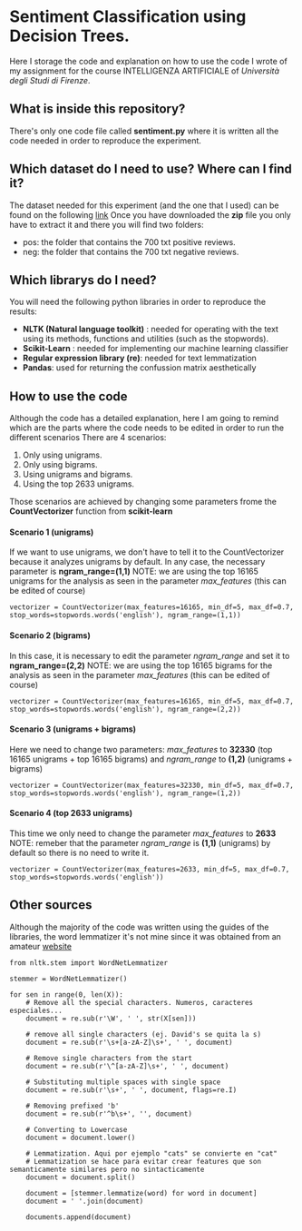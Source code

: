 # Sentiment Classification using Decision Trees. 
Here I storage the code and explanation on how to use the code I wrote of my assignment for the course INTELLIGENZA ARTIFICIALE of *Università degli Studi di Firenze*.

## What is inside this repository?
There's only one code file called **sentiment.py** where it is written all the code needed in order to reproduce the experiment.

## Which dataset do I need to use? Where can I find it?
The dataset needed for this experiment (and the one that I used) can be found on the following [link](http://www.cs.cornell.edu/people/pabo/movie-review-data/mix20_rand700_tokens_cleaned.zip) 
Once you have downloaded the **zip** file you only have to extract it and there you will find two folders:
- pos: the folder that contains the 700 txt positive reviews.
- neg: the folder that contains the 700 txt negative reviews.

## Which librarys do I need?
You will need the following python libraries in order to reproduce the results:
- **NLTK (Natural language toolkit)** : needed for operating with the text using its methods, functions and utilities (such as the stopwords).
- **Scikit-Learn** : needed for implementing our machine learning classifier
- **Regular expression library (re)**: needed for text lemmatization
- **Pandas**: used for returning the confussion matrix aesthetically

## How to use the code
Although the code has a detailed explanation, here I am going to remind which are the parts where the code needs to be edited in order to run the different scenarios
There are 4 scenarios:
1. Only using unigrams.
2. Only using bigrams.
3. Using unigrams and bigrams.
4. Using the top 2633 unigrams.

Those scenarios are achieved by changing some parameters frome the **CountVectorizer** function from **scikit-learn**

#### Scenario 1 (unigrams)
If we want to use unigrams, we don't have to tell it to the CountVectorizer because it analyzes unigrams by default. 
In any case, the necessary parameter is **ngram_range=(1,1)**
NOTE: we are using the top 16165 unigrams for the analysis as seen in the parameter *max_features* (this can be edited of course)
```
vectorizer = CountVectorizer(max_features=16165, min_df=5, max_df=0.7, stop_words=stopwords.words('english'), ngram_range=(1,1))

```

#### Scenario 2 (bigrams)
In this case, it is necessary to edit the parameter *ngram_range* and set it to **ngram_range=(2,2)**
NOTE: we are using the top 16165 bigrams for the analysis as seen in the parameter *max_features* (this can be edited of course)
```
vectorizer = CountVectorizer(max_features=16165, min_df=5, max_df=0.7, stop_words=stopwords.words('english'), ngram_range=(2,2))

```

#### Scenario 3 (unigrams + bigrams)
Here we need to change two parameters: *max_features* to **32330** (top 16165 unigrams + top 16165 bigrams) and *ngram_range* to **(1,2)** (unigrams + bigrams)
```
vectorizer = CountVectorizer(max_features=32330, min_df=5, max_df=0.7, stop_words=stopwords.words('english'), ngram_range=(1,2))

```

#### Scenario 4 (top 2633 unigrams)
This time we only need to change the parameter *max_features* to **2633**
NOTE: remeber that the parameter *ngram_range* is **(1,1)** (unigrams) by default so there is no need to write it.
```
vectorizer = CountVectorizer(max_features=2633, min_df=5, max_df=0.7, stop_words=stopwords.words('english'))

```

## Other sources
Although the majority of the code was written using the guides of the libraries, the word lemmatizer it's not mine since it was obtained from an amateur [website](https://stackabuse.com/text-classification-with-python-and-scikit-learn/)

```
from nltk.stem import WordNetLemmatizer

stemmer = WordNetLemmatizer()

for sen in range(0, len(X)):
    # Remove all the special characters. Numeros, caracteres especiales...
    document = re.sub(r'\W', ' ', str(X[sen]))
    
    # remove all single characters (ej. David's se quita la s)
    document = re.sub(r'\s+[a-zA-Z]\s+', ' ', document)
    
    # Remove single characters from the start
    document = re.sub(r'\^[a-zA-Z]\s+', ' ', document) 
    
    # Substituting multiple spaces with single space
    document = re.sub(r'\s+', ' ', document, flags=re.I)
    
    # Removing prefixed 'b'
    document = re.sub(r'^b\s+', '', document)
    
    # Converting to Lowercase
    document = document.lower()
    
    # Lemmatization. Aqui por ejemplo "cats" se convierte en "cat"
    # Lemmatization se hace para evitar crear features que son semanticamente similares pero no sintacticamente
    document = document.split()

    document = [stemmer.lemmatize(word) for word in document]
    document = ' '.join(document)
    
    documents.append(document)
 ```
    



